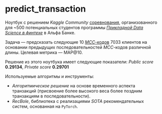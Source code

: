 # predict_transaction
Ноутбук с решением *Kaggle Community* [соревнования](https://www.kaggle.com/competitions/alfabank-campus/leaderboard), организованного для ~500 потенциальных студентов программы [*Прикладной Data Science в финтехе*](https://alfa-campus.ru/ds-fintech) в Альфа Банке.

Задача — предсказать следующие 10 [*MCC*-кодов](https://www.banki.ru/wikibank/mcc-kod/) 7033 клиентов на основании предыдущих последовательностей *MCC*-кодов различной длины. Целевая метрика — MAP@10.

Решение из этого ноутбука имеет следующие показатели: *Public score* **0.29134**, *Private score* **0.29701**

Используемые алгоритмы и инструменты:

- *Алгоритмическое решение* на основе временного аспекта транзакций (присвоение более высокого веса более поздним транзакциям в последовательности).
- *RecBole*, библиотека с реализациями *SOTA* рекомендательных систем, основанная на `PyTorch`.
